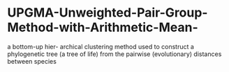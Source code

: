 # UPGMA-Unweighted-Pair-Group-Method-with-Arithmetic-Mean-
a bottom-up hier- archical clustering method used to construct a phylogenetic tree (a tree of life) from the pairwise (evolutionary) distances between species
